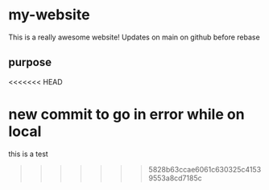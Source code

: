 # my-website
This is a really awesome website!
Updates on main on github before rebase
## purpose
<<<<<<< HEAD
# new commit to go in error while on local
this is a test

>>>>>>> 5828b63ccae6061c630325c41539553a8cd7185c
